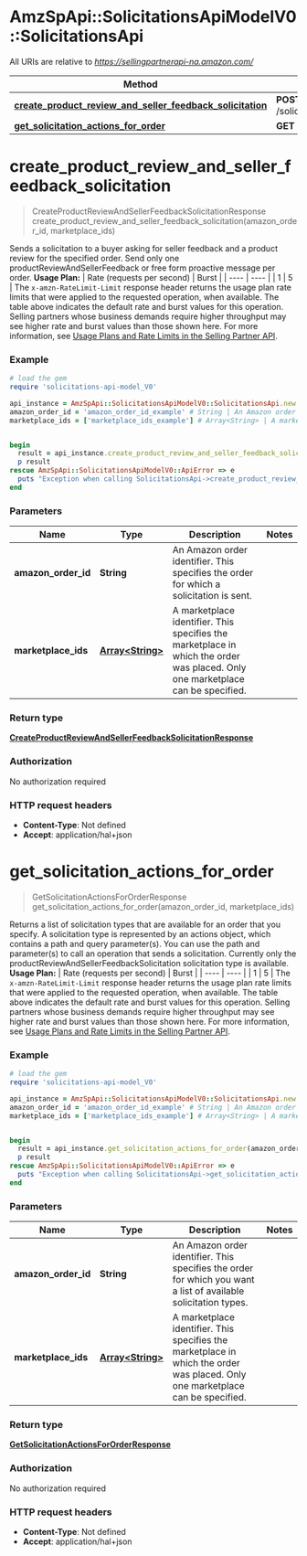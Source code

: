 # AmzSpApi::SolicitationsApiModelV0::SolicitationsApi

All URIs are relative to *https://sellingpartnerapi-na.amazon.com/*

Method | HTTP request | Description
------------- | ------------- | -------------
[**create_product_review_and_seller_feedback_solicitation**](SolicitationsApi.md#create_product_review_and_seller_feedback_solicitation) | **POST** /solicitations/v1/orders/{amazonOrderId}/solicitations/productReviewAndSellerFeedback | 
[**get_solicitation_actions_for_order**](SolicitationsApi.md#get_solicitation_actions_for_order) | **GET** /solicitations/v1/orders/{amazonOrderId} | 

# **create_product_review_and_seller_feedback_solicitation**
> CreateProductReviewAndSellerFeedbackSolicitationResponse create_product_review_and_seller_feedback_solicitation(amazon_order_id, marketplace_ids)



Sends a solicitation to a buyer asking for seller feedback and a product review for the specified order. Send only one productReviewAndSellerFeedback or free form proactive message per order.  **Usage Plan:**  | Rate (requests per second) | Burst | | ---- | ---- | | 1 | 5 |  The `x-amzn-RateLimit-Limit` response header returns the usage plan rate limits that were applied to the requested operation, when available. The table above indicates the default rate and burst values for this operation. Selling partners whose business demands require higher throughput may see higher rate and burst values than those shown here. For more information, see [Usage Plans and Rate Limits in the Selling Partner API](https://developer-docs.amazon.com/sp-api/docs/usage-plans-and-rate-limits-in-the-sp-api).

### Example
```ruby
# load the gem
require 'solicitations-api-model_V0'

api_instance = AmzSpApi::SolicitationsApiModelV0::SolicitationsApi.new
amazon_order_id = 'amazon_order_id_example' # String | An Amazon order identifier. This specifies the order for which a solicitation is sent.
marketplace_ids = ['marketplace_ids_example'] # Array<String> | A marketplace identifier. This specifies the marketplace in which the order was placed. Only one marketplace can be specified.


begin
  result = api_instance.create_product_review_and_seller_feedback_solicitation(amazon_order_id, marketplace_ids)
  p result
rescue AmzSpApi::SolicitationsApiModelV0::ApiError => e
  puts "Exception when calling SolicitationsApi->create_product_review_and_seller_feedback_solicitation: #{e}"
end
```

### Parameters

Name | Type | Description  | Notes
------------- | ------------- | ------------- | -------------
 **amazon_order_id** | **String**| An Amazon order identifier. This specifies the order for which a solicitation is sent. | 
 **marketplace_ids** | [**Array&lt;String&gt;**](String.md)| A marketplace identifier. This specifies the marketplace in which the order was placed. Only one marketplace can be specified. | 

### Return type

[**CreateProductReviewAndSellerFeedbackSolicitationResponse**](CreateProductReviewAndSellerFeedbackSolicitationResponse.md)

### Authorization

No authorization required

### HTTP request headers

 - **Content-Type**: Not defined
 - **Accept**: application/hal+json



# **get_solicitation_actions_for_order**
> GetSolicitationActionsForOrderResponse get_solicitation_actions_for_order(amazon_order_id, marketplace_ids)



Returns a list of solicitation types that are available for an order that you specify. A solicitation type is represented by an actions object, which contains a path and query parameter(s). You can use the path and parameter(s) to call an operation that sends a solicitation. Currently only the productReviewAndSellerFeedbackSolicitation solicitation type is available.  **Usage Plan:**  | Rate (requests per second) | Burst | | ---- | ---- | | 1 | 5 |  The `x-amzn-RateLimit-Limit` response header returns the usage plan rate limits that were applied to the requested operation, when available. The table above indicates the default rate and burst values for this operation. Selling partners whose business demands require higher throughput may see higher rate and burst values than those shown here. For more information, see [Usage Plans and Rate Limits in the Selling Partner API](https://developer-docs.amazon.com/sp-api/docs/usage-plans-and-rate-limits-in-the-sp-api).

### Example
```ruby
# load the gem
require 'solicitations-api-model_V0'

api_instance = AmzSpApi::SolicitationsApiModelV0::SolicitationsApi.new
amazon_order_id = 'amazon_order_id_example' # String | An Amazon order identifier. This specifies the order for which you want a list of available solicitation types.
marketplace_ids = ['marketplace_ids_example'] # Array<String> | A marketplace identifier. This specifies the marketplace in which the order was placed. Only one marketplace can be specified.


begin
  result = api_instance.get_solicitation_actions_for_order(amazon_order_id, marketplace_ids)
  p result
rescue AmzSpApi::SolicitationsApiModelV0::ApiError => e
  puts "Exception when calling SolicitationsApi->get_solicitation_actions_for_order: #{e}"
end
```

### Parameters

Name | Type | Description  | Notes
------------- | ------------- | ------------- | -------------
 **amazon_order_id** | **String**| An Amazon order identifier. This specifies the order for which you want a list of available solicitation types. | 
 **marketplace_ids** | [**Array&lt;String&gt;**](String.md)| A marketplace identifier. This specifies the marketplace in which the order was placed. Only one marketplace can be specified. | 

### Return type

[**GetSolicitationActionsForOrderResponse**](GetSolicitationActionsForOrderResponse.md)

### Authorization

No authorization required

### HTTP request headers

 - **Content-Type**: Not defined
 - **Accept**: application/hal+json



